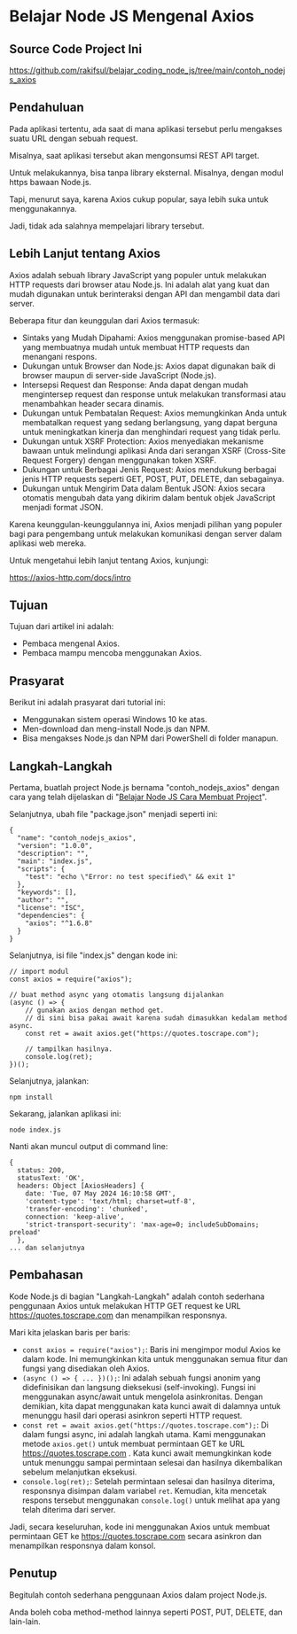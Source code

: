 # Belajar Node JS Mengenal Axios

## Source Code Project Ini

https://github.com/rakifsul/belajar_coding_node_js/tree/main/contoh_nodejs_axios

## Pendahuluan

Pada aplikasi tertentu, ada saat di mana aplikasi tersebut perlu mengakses suatu URL dengan sebuah request.

Misalnya, saat aplikasi tersebut akan mengonsumsi REST API target.

Untuk melakukannya, bisa tanpa library eksternal. Misalnya, dengan modul https bawaan Node.js.

Tapi, menurut saya, karena Axios cukup popular, saya lebih suka untuk menggunakannya.

Jadi, tidak ada salahnya mempelajari library tersebut.

## Lebih Lanjut tentang Axios

Axios adalah sebuah library JavaScript yang populer untuk melakukan HTTP requests dari browser atau Node.js. Ini adalah alat yang kuat dan mudah digunakan untuk berinteraksi dengan API dan mengambil data dari server.

Beberapa fitur dan keunggulan dari Axios termasuk:

-   Sintaks yang Mudah Dipahami: Axios menggunakan promise-based API yang membuatnya mudah untuk membuat HTTP requests dan menangani respons.
-   Dukungan untuk Browser dan Node.js: Axios dapat digunakan baik di browser maupun di server-side JavaScript (Node.js).
-   Intersepsi Request dan Response: Anda dapat dengan mudah mengintersep request dan response untuk melakukan transformasi atau menambahkan header secara dinamis.
-   Dukungan untuk Pembatalan Request: Axios memungkinkan Anda untuk membatalkan request yang sedang berlangsung, yang dapat berguna untuk meningkatkan kinerja dan menghindari request yang tidak perlu.
-   Dukungan untuk XSRF Protection: Axios menyediakan mekanisme bawaan untuk melindungi aplikasi Anda dari serangan XSRF (Cross-Site Request Forgery) dengan menggunakan token XSRF.
-   Dukungan untuk Berbagai Jenis Request: Axios mendukung berbagai jenis HTTP requests seperti GET, POST, PUT, DELETE, dan sebagainya.
-   Dukungan untuk Mengirim Data dalam Bentuk JSON: Axios secara otomatis mengubah data yang dikirim dalam bentuk objek JavaScript menjadi format JSON.

Karena keunggulan-keunggulannya ini, Axios menjadi pilihan yang populer bagi para pengembang untuk melakukan komunikasi dengan server dalam aplikasi web mereka.

Untuk mengetahui lebih lanjut tentang Axios, kunjungi:

https://axios-http.com/docs/intro

## Tujuan

Tujuan dari artikel ini adalah:

-   Pembaca mengenal Axios.
-   Pembaca mampu mencoba menggunakan Axios.

## Prasyarat

Berikut ini adalah prasyarat dari tutorial ini:

-   Menggunakan sistem operasi Windows 10 ke atas.
-   Men-download dan meng-install Node.js dan NPM.
-   Bisa mengakses Node.js dan NPM dari PowerShell di folder manapun.

## Langkah-Langkah

Pertama, buatlah project Node.js bernama "contoh_nodejs_axios" dengan cara yang telah dijelaskan di "[Belajar Node JS Cara Membuat Project](https://github.com/rakifsul/belajar_coding_node_js/blob/main/Belajar-Node-JS-Cara-Membuat-Project.md)".

Selanjutnya, ubah file "package.json" menjadi seperti ini:

```
{
  "name": "contoh_nodejs_axios",
  "version": "1.0.0",
  "description": "",
  "main": "index.js",
  "scripts": {
    "test": "echo \"Error: no test specified\" && exit 1"
  },
  "keywords": [],
  "author": "",
  "license": "ISC",
  "dependencies": {
    "axios": "^1.6.8"
  }
}
```

Selanjutnya, isi file "index.js" dengan kode ini:

```
// import modul
const axios = require("axios");

// buat method async yang otomatis langsung dijalankan
(async () => {
    // gunakan axios dengan method get.
    // di sini bisa pakai await karena sudah dimasukkan kedalam method async.
    const ret = await axios.get("https://quotes.toscrape.com");

    // tampilkan hasilnya.
    console.log(ret);
})();
```

Selanjutnya, jalankan:

```
npm install
```

Sekarang, jalankan aplikasi ini:

```
node index.js
```

Nanti akan muncul output di command line:

```
{
  status: 200,
  statusText: 'OK',
  headers: Object [AxiosHeaders] {
    date: 'Tue, 07 May 2024 16:10:58 GMT',
    'content-type': 'text/html; charset=utf-8',
    'transfer-encoding': 'chunked',
    connection: 'keep-alive',
    'strict-transport-security': 'max-age=0; includeSubDomains; preload'
  },
... dan selanjutnya
```

## Pembahasan

Kode Node.js di bagian "Langkah-Langkah" adalah contoh sederhana penggunaan Axios untuk melakukan HTTP GET request ke URL https://quotes.toscrape.com dan menampilkan responsnya.

Mari kita jelaskan baris per baris:

-   `const axios = require("axios");`: Baris ini mengimpor modul Axios ke dalam kode. Ini memungkinkan kita untuk menggunakan semua fitur dan fungsi yang disediakan oleh Axios.
-   `(async () => { ... })();`: Ini adalah sebuah fungsi anonim yang didefinisikan dan langsung dieksekusi (self-invoking). Fungsi ini menggunakan async/await untuk mengelola asinkronitas. Dengan demikian, kita dapat menggunakan kata kunci await di dalamnya untuk menunggu hasil dari operasi asinkron seperti HTTP request.
-   `const ret = await axios.get("https://quotes.toscrape.com");`: Di dalam fungsi async, ini adalah langkah utama. Kami menggunakan metode `axios.get()` untuk membuat permintaan GET ke URL https://quotes.toscrape.com . Kata kunci await memungkinkan kode untuk menunggu sampai permintaan selesai dan hasilnya dikembalikan sebelum melanjutkan eksekusi.
-   `console.log(ret);`: Setelah permintaan selesai dan hasilnya diterima, responsnya disimpan dalam variabel `ret`. Kemudian, kita mencetak respons tersebut menggunakan `console.log()` untuk melihat apa yang telah diterima dari server.

Jadi, secara keseluruhan, kode ini menggunakan Axios untuk membuat permintaan GET ke https://quotes.toscrape.com secara asinkron dan menampilkan responsnya dalam konsol.

## Penutup

Begitulah contoh sederhana penggunaan Axios dalam project Node.js.

Anda boleh coba method-method lainnya seperti POST, PUT, DELETE, dan lain-lain.
